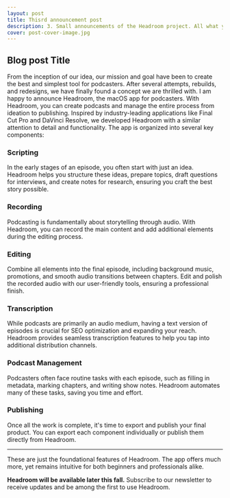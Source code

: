 ```yaml
---
layout: post
title: Thisrd announcement post
description: 3. Small announcements of the Headroom project. All what you need to know about it.
cover: post-cover-image.jpg
---
```


## Blog post Title

From the inception of our idea, our mission and goal have been to create the best and simplest tool for podcasters. After several attempts, rebuilds, and redesigns, we have finally found a concept we are thrilled with. I am happy to announce Headroom, the macOS app for podcasters. With Headroom, you can create podcasts and manage the entire process from ideation to publishing. Inspired by industry-leading applications like Final Cut Pro and DaVinci Resolve, we developed Headroom with a similar attention to detail and functionality. The app is organized into several key components:

### Scripting
In the early stages of an episode, you often start with just an idea. Headroom helps you structure these ideas, prepare topics, draft questions for interviews, and create notes for research, ensuring you craft the best story possible.

### Recording
Podcasting is fundamentally about storytelling through audio. With Headroom, you can record the main content and add additional elements during the editing process.

### Editing
Combine all elements into the final episode, including background music, promotions, and smooth audio transitions between chapters. Edit and polish the recorded audio with our user-friendly tools, ensuring a professional finish.

### Transcription
While podcasts are primarily an audio medium, having a text version of episodes is crucial for SEO optimization and expanding your reach. Headroom provides seamless transcription features to help you tap into additional distribution channels.

### Podcast Management
Podcasters often face routine tasks with each episode, such as filling in metadata, marking chapters, and writing show notes. Headroom automates many of these tasks, saving you time and effort.

### Publishing
Once all the work is complete, it's time to export and publish your final product. You can export each component individually or publish them directly from Headroom.

---

These are just the foundational features of Headroom. The app offers much more, yet remains intuitive for both beginners and professionals alike.

**Headroom will be available later this fall.** Subscribe to our newsletter to receive updates and be among the first to use Headroom.